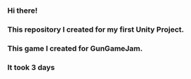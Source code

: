 ### Hi there!
### This repository I created for my first Unity Project.
### This game I created for GunGameJam.
### It took 3 days
